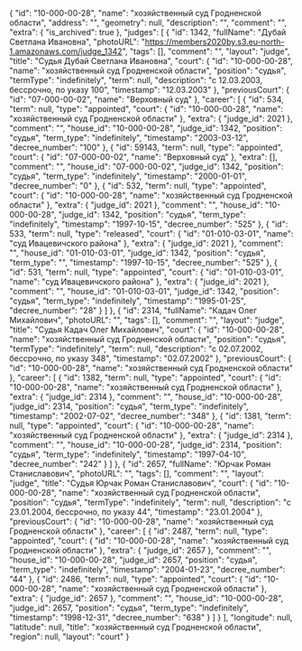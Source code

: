 {
    "id": "10-000-00-28",
    "name": "хозяйственный суд Гродненской области",
    "address": "",
    "geometry": null,
    "description": "",
    "comment": "",
    "extra": {
        "is_archived": true
    },
    "judges": [
        {
            "id": 1342,
            "fullName": "Дубай Светлана Ивановна",
            "photoURL": "https://members2020by.s3.eu-north-1.amazonaws.com/judge_1342",
            "tags": [],
            "comment": "",
            "layout": "judge",
            "title": "Судья Дубай Светлана Ивановна",
            "court": {
                "id": "10-000-00-28",
                "name": "хозяйственный суд Гродненской области",
                "position": "судья",
                "termType": "indefinitely",
                "term": null,
                "description": "c 12.03.2003, бессрочно, по указу 100",
                "timestamp": "12.03.2003"
            },
            "previousCourt": {
                "id": "07-000-00-02",
                "name": "Верховный суд"
            },
            "career": [
                {
                    "id": 534,
                    "term": null,
                    "type": "appointed",
                    "court": {
                        "id": "10-000-00-28",
                        "name": "хозяйственный суд Гродненской области"
                    },
                    "extra": {
                        "judge_id": 2021
                    },
                    "comment": "",
                    "house_id": "10-000-00-28",
                    "judge_id": 1342,
                    "position": "судья",
                    "term_type": "indefinitely",
                    "timestamp": "2003-03-12",
                    "decree_number": "100"
                },
                {
                    "id": 59143,
                    "term": null,
                    "type": "appointed",
                    "court": {
                        "id": "07-000-00-02",
                        "name": "Верховный суд"
                    },
                    "extra": [],
                    "comment": "",
                    "house_id": "07-000-00-02",
                    "judge_id": 1342,
                    "position": "судья",
                    "term_type": "indefinitely",
                    "timestamp": "2000-01-01",
                    "decree_number": "0"
                },
                {
                    "id": 532,
                    "term": null,
                    "type": "appointed",
                    "court": {
                        "id": "10-000-00-28",
                        "name": "хозяйственный суд Гродненской области"
                    },
                    "extra": {
                        "judge_id": 2021
                    },
                    "comment": "",
                    "house_id": "10-000-00-28",
                    "judge_id": 1342,
                    "position": "судья",
                    "term_type": "indefinitely",
                    "timestamp": "1997-10-15",
                    "decree_number": "525"
                },
                {
                    "id": 533,
                    "term": null,
                    "type": "released",
                    "court": {
                        "id": "01-010-03-01",
                        "name": "суд Ивацевичского района"
                    },
                    "extra": {
                        "judge_id": 2021
                    },
                    "comment": "",
                    "house_id": "01-010-03-01",
                    "judge_id": 1342,
                    "position": "судья",
                    "term_type": "",
                    "timestamp": "1997-10-15",
                    "decree_number": "525"
                },
                {
                    "id": 531,
                    "term": null,
                    "type": "appointed",
                    "court": {
                        "id": "01-010-03-01",
                        "name": "суд Ивацевичского района"
                    },
                    "extra": {
                        "judge_id": 2021
                    },
                    "comment": "",
                    "house_id": "01-010-03-01",
                    "judge_id": 1342,
                    "position": "судья",
                    "term_type": "indefinitely",
                    "timestamp": "1995-01-25",
                    "decree_number": "28"
                }
            ]
        },
        {
            "id": 2314,
            "fullName": "Кадач Олег Михайлович",
            "photoURL": "",
            "tags": [],
            "comment": "",
            "layout": "judge",
            "title": "Судья Кадач Олег Михайлович",
            "court": {
                "id": "10-000-00-28",
                "name": "хозяйственный суд Гродненской области",
                "position": "судья",
                "termType": "indefinitely",
                "term": null,
                "description": "c 02.07.2002, бессрочно, по указу 348",
                "timestamp": "02.07.2002"
            },
            "previousCourt": {
                "id": "10-000-00-28",
                "name": "хозяйственный суд Гродненской области"
            },
            "career": [
                {
                    "id": 1382,
                    "term": null,
                    "type": "appointed",
                    "court": {
                        "id": "10-000-00-28",
                        "name": "хозяйственный суд Гродненской области"
                    },
                    "extra": {
                        "judge_id": 2314
                    },
                    "comment": "",
                    "house_id": "10-000-00-28",
                    "judge_id": 2314,
                    "position": "судья",
                    "term_type": "indefinitely",
                    "timestamp": "2002-07-02",
                    "decree_number": "348"
                },
                {
                    "id": 1381,
                    "term": null,
                    "type": "appointed",
                    "court": {
                        "id": "10-000-00-28",
                        "name": "хозяйственный суд Гродненской области"
                    },
                    "extra": {
                        "judge_id": 2314
                    },
                    "comment": "",
                    "house_id": "10-000-00-28",
                    "judge_id": 2314,
                    "position": "судья",
                    "term_type": "indefinitely",
                    "timestamp": "1997-04-10",
                    "decree_number": "242"
                }
            ]
        },
        {
            "id": 2657,
            "fullName": "Юрчак Роман Станиславович",
            "photoURL": "",
            "tags": [],
            "comment": "",
            "layout": "judge",
            "title": "Судья Юрчак Роман Станиславович",
            "court": {
                "id": "10-000-00-28",
                "name": "хозяйственный суд Гродненской области",
                "position": "судья",
                "termType": "indefinitely",
                "term": null,
                "description": "c 23.01.2004, бессрочно, по указу 44",
                "timestamp": "23.01.2004"
            },
            "previousCourt": {
                "id": "10-000-00-28",
                "name": "хозяйственный суд Гродненской области"
            },
            "career": [
                {
                    "id": 2487,
                    "term": null,
                    "type": "appointed",
                    "court": {
                        "id": "10-000-00-28",
                        "name": "хозяйственный суд Гродненской области"
                    },
                    "extra": {
                        "judge_id": 2657
                    },
                    "comment": "",
                    "house_id": "10-000-00-28",
                    "judge_id": 2657,
                    "position": "судья",
                    "term_type": "indefinitely",
                    "timestamp": "2004-01-23",
                    "decree_number": "44"
                },
                {
                    "id": 2486,
                    "term": null,
                    "type": "appointed",
                    "court": {
                        "id": "10-000-00-28",
                        "name": "хозяйственный суд Гродненской области"
                    },
                    "extra": {
                        "judge_id": 2657
                    },
                    "comment": "",
                    "house_id": "10-000-00-28",
                    "judge_id": 2657,
                    "position": "судья",
                    "term_type": "indefinitely",
                    "timestamp": "1998-12-31",
                    "decree_number": "638"
                }
            ]
        }
    ],
    "longitude": null,
    "latitude": null,
    "title": "хозяйственный суд Гродненской области",
    "region": null,
    "layout": "court"
}